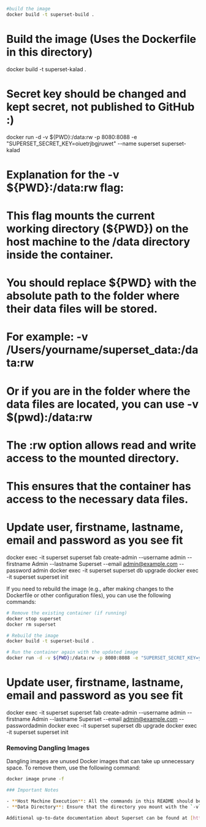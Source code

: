 ```bash
#build the image
docker build -t superset-build .
```
# Build the image (Uses the Dockerfile in this directory)
docker build -t superset-kalad .

# Secret key should be changed and kept secret, not published to GitHub :)
docker run -d -v ${PWD}:/data:rw -p 8080:8088 -e "SUPERSET_SECRET_KEY=oiuetrjbgjruwet" --name superset superset-kalad

# Explanation for the -v ${PWD}:/data:rw flag:
# This flag mounts the current working directory (${PWD}) on the host machine to the /data directory inside the container.
# You should replace ${PWD} with the absolute path to the folder where their data files will be stored.
# For example: -v /Users/yourname/superset_data:/data:rw
# Or if you are in the folder where the data files are located, you can use -v $(pwd):/data:rw
# The :rw option allows read and write access to the mounted directory.
# This ensures that the container has access to the necessary data files.

# Update user, firstname, lastname, email and password as you see fit
docker exec -it superset superset fab create-admin --username admin --firstname Admin --lastname Superset --email admin@example.com --password admin
docker exec -it superset superset db upgrade
docker exec -it superset superset init

If you need to rebuild the image (e.g., after making changes to the Dockerfile or other configuration files), you can use the following commands:

```bash
# Remove the existing container (if running)
docker stop superset
docker rm superset

# Rebuild the image
docker build -t superset-build .

# Run the container again with the updated image
docker run -d -v ${PWD}:/data:rw -p 8080:8088 -e "SUPERSET_SECRET_KEY=your_new_secret_key" --name superset superset-build
```
# Update user, firstname, lastname, email and password as you see fit
docker exec -it superset superset fab create-admin --username admin --firstname Admin --lastname Superset --email admin@example.com --passwordadmin 
docker exec -it superset superset db upgrade
docker exec -it superset superset init
### Removing Dangling Images

Dangling images are unused Docker images that can take up unnecessary space. To remove them, use the following command:

```bash
docker image prune -f

### Important Notes

- **Host Machine Execution**: All the commands in this README should be executed on the host machine where Docker is installed. While the project includes a `devcontainer`, these commands are not intended to be run inside the development container.
- **Data Directory**: Ensure that the directory you mount with the `-v` flag contains the data files you want to use with Superset. This directory will be accessible inside the container at `/data`.

Additional up-to-date documentation about Superset can be found at [https://superset.apache.org/docs/intro](https://superset.apache.org/docs/intro).
